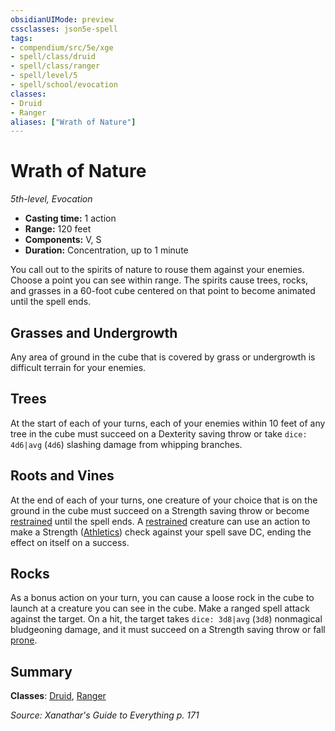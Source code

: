 ```yaml
---
obsidianUIMode: preview
cssclasses: json5e-spell
tags:
- compendium/src/5e/xge
- spell/class/druid
- spell/class/ranger
- spell/level/5
- spell/school/evocation
classes:
- Druid
- Ranger
aliases: ["Wrath of Nature"]
---
```

# Wrath of Nature
*5th-level, Evocation*  

- **Casting time:** 1 action
- **Range:** 120 feet
- **Components:** V, S
- **Duration:** Concentration, up to 1 minute

You call out to the spirits of nature to rouse them against your enemies. Choose a point you can see within range. The spirits cause trees, rocks, and grasses in a 60-foot cube centered on that point to become animated until the spell ends.

## Grasses and Undergrowth

Any area of ground in the cube that is covered by grass or undergrowth is difficult terrain for your enemies.

## Trees

At the start of each of your turns, each of your enemies within 10 feet of any tree in the cube must succeed on a Dexterity saving throw or take `dice: 4d6|avg` (`4d6`) slashing damage from whipping branches.

## Roots and Vines

At the end of each of your turns, one creature of your choice that is on the ground in the cube must succeed on a Strength saving throw or become [restrained](4-Resources/Compendium/rules/conditions.md#restrained) until the spell ends. A [restrained](4-Resources/Compendium/rules/conditions.md#restrained) creature can use an action to make a Strength ([Athletics](4-Resources/Compendium/rules/skills.md#Athletics)) check against your spell save DC, ending the effect on itself on a success.

## Rocks

As a bonus action on your turn, you can cause a loose rock in the cube to launch at a creature you can see in the cube. Make a ranged spell attack against the target. On a hit, the target takes `dice: 3d8|avg` (`3d8`) nonmagical bludgeoning damage, and it must succeed on a Strength saving throw or fall [prone](4-Resources/Compendium/rules/conditions.md#prone).

## Summary

**Classes**: [Druid](4-Resources/Compendium/classes/druid.md), [Ranger](4-Resources/Compendium/classes/ranger.md)

*Source: Xanathar's Guide to Everything p. 171*